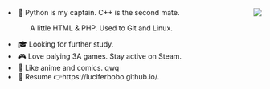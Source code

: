 <img align="right" src='https://github-readme-stats.vercel.app/api?username=luciferbobo&show_icons=true&title_color=fff&icon_color=79ff97&text_color=9f9f9f&bg_color=151515&hide=["contribs"]'>


<li>🔨 Python is my captain. C++ is the second mate. 
  
&nbsp;&nbsp;&nbsp;&nbsp;&nbsp;&nbsp;&nbsp; &nbsp;&nbsp; A little HTML & PHP. Used to Git and Linux.</li>

<li>🎓 Looking for further study.</li>

<li>🎮 Love palying 3A games. Stay active on Steam. </li>
  
<li>🎨 Like anime and comics. qwq</li>

<li>📄 Resume 👉https://luciferbobo.github.io/.</li>


